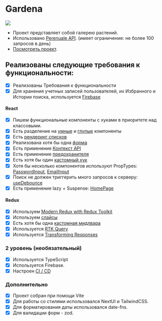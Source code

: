 # <h1>Gardena</h1>

<a href="https://github.com/itsannaw/gardena/actions"><img src="https://github.com/itsannaw/gardena/actions/workflows/cicd.yml/badge.svg" /></a>

* Проект представляет собой галерею растений.
* Использовано [Perenuale API](https://perenual.com/). (имеет ограничение: не более 100 запросов в день)
* [Посмотреть проект](https://gardena-plant.vercel.app/).

## Реализованы следующие требования к функциональности:

-   [x] Реализованы Требования к функциональности
-   [x] Для хранения учетных записей пользователей, их Избранного и Истории поиска, используется [Firebase](https://github.com/itsannaw/gardena/blob/main/src/services/firebase.ts)

#### React

-   [x] Пишем функциональные компоненты с хуками в приоритете над классовыми.
-   [x] Есть разделение на [умные](https://github.com/itsannaw/gardena/blob/main/src/pages/history/HistoryPage.tsx) и [глупые](https://github.com/itsannaw/gardena/blob/main/src/components/layout/footer/Footer.tsx) компоненты
-   [x] Есть [рендеринг списков](https://github.com/itsannaw/gardena/blob/main/src/components/gallery/Gallery.tsx)
-   [x] Реализована хотя бы одна [форма](https://github.com/itsannaw/gardena/blob/main/src/components/auth/AuthForm.tsx)
-   [x] Есть применение [Контекст API](https://github.com/itsannaw/gardena/blob/main/src/context/ThemeContext.tsx)
-   [x] Есть применение [предохранителя](https://github.com/itsannaw/gardena/blob/main/src/App.tsx)
-   [x] Есть хотя бы один [кастомный хук](https://github.com/itsannaw/gardena/blob/main/src/hooks/useIsLoggedIn.ts)
-   [x] Хотя бы несколько компонентов используют PropTypes: [PasswordInput](https://github.com/itsannaw/gardena/blob/main/src/components/ui/inputs/password/PasswordInput.tsx), [EmailInput](https://github.com/itsannaw/gardena/blob/main/src/components/ui/inputs/email/EmailInput.tsx)
-   [x] Поиск не должен триггерить много запросов к серверу: [useDebounce](https://github.com/itsannaw/gardena/blob/main/src/hooks/useDebounce.ts)
-   [x] Есть применение lazy + Suspense: [HomePage](https://github.com/itsannaw/gardena/blob/main/src/pages/home/HomePage.tsx)

#### Redux

-   [x] Используем [Modern Redux with Redux Toolkit](https://github.com/itsannaw/gardena/blob/main/src/store/index.ts)
-   [x] Используем [слайсы](https://github.com/itsannaw/gardena/blob/main/src/store/index.ts)
-   [x] Есть хотя бы одна [кастомная мидлвара](https://github.com/itsannaw/gardena/blob/main/src/store/middlewares/authMiddleware.ts)
-   [x] Используется [RTK Query](https://github.com/itsannaw/gardena/blob/main/src/store/api/plantsApi.ts)
-   [x] Используется [Transforming Responses](https://github.com/itsannaw/gardena/blob/main/src/store/api/plantsApi.ts)

### 2 уровень (необязательный)

-   [x] Используeтся TypeScript
-   [x] Используется Firebase.
-   [x] Настроен [CI / CD](https://github.com/itsannaw/gardena/blob/main/.github/workflows/cicd.yml)

### **Дополнительно**

-   [x] Проект собран при помощи Vite
-   [x] Для работы со стилями использовался NextUI и TailwindCSS.
-   [x] Для форматирования даты использовался date-fns.
-   [x] Для валидации форм - zod.
